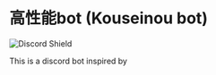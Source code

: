 # 高性能bot (Kouseinou bot)
![Discord Shield](https://discord.com/api/guilds/1263477574785564703/widget.png?style=shield)

This is a discord bot inspired by 
